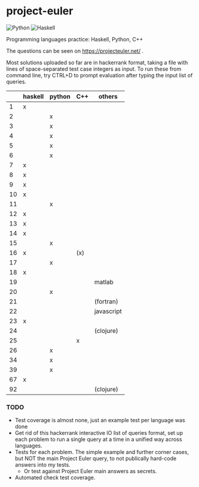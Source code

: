 # project-euler

![Python](https://github.com/jklebes/project-euler/actions/workflows/python-app.yml/badge.svg)
![Haskell](https://github.com/jklebes/project-euler/actions/workflows/haskell.yml/badge.svg)

Programming languages practice: Haskell, Python, C++

The questions can be seen on https://projecteuler.net/ .

Most solutions uploaded so far are in hackerrank format, taking a file with lines of space-separated test case integers as input.  To run these from command line, try CTRL+D to prompt evaluation after typing the input list of queries.


| | haskell | python | C++ | others |
| --- | --- | --- | --- | --- |
| 1 | x |  |  |  |
| 2 |  | x |  |  |
| 3 |  | x |  |  |
| 4 |  | x |  |  |
| 5 |  | x |  |  |
| 6 |  | x |  |  |
| 7 | x |  |  |  |
| 8 | x|  |  |  |
| 9 | x|  |  |  |
| 10 | x|  |  |  |
| 11 |   | x |  |  |
| 12 | x |  |  |  |
| 13 | x |  |  |  |
| 14 | x |  |  |  |
| 15 |  | x |  |  |
| 16 | x |  |  (x)|  |
| 17 |  | x |  |  |
| 18 | x |  |  |  |
| 19 |  |  |  | matlab |
| 20 |  | x |  |  |
| 21 |  |   |  | (fortran) |
| 22 |  |   |  | javascript |
| 23 |x| |  | |
| 24 | | |  |(clojure) |
| 25 |  |  | x|  |
| 26 |  | x | |  |
| 34 |  | x |  |  |
| 39 |  | x |  |  |
| 67 | x |  |  |  |
| 92 |  |  |  | (clojure) |

### TODO

- Test coverage is almost none, just an example test per language was done
- Get rid of this hackerrank interactive IO list of queries format, set up each problem to run a single query at a time in a unified way across languages.
- Tests for each problem.  The simple example and further corner cases, but NOT the main Project Euler query, to not publically hard-code answers into my tests.
  - Or test against Project Euler main answers as secrets.
- Automated check test coverage.
